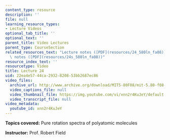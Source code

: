```yaml
---
content_type: resource
description: ''
file: null
learning_resource_types:
- Lecture Videos
optional_tab_title: ''
optional_text: ''
parent_title: Video Lectures
parent_type: CourseSection
related_resources_text: "Lecture notes ([PDF](resources/24_580ln_fa08))  \nSupplemental\
  \ notes ([PDF](resources/24s_580ln_fa08))"
resource_index_text: ''
resourcetype: Video
title: Lecture 24
uid: 22ea4e57-44ca-2932-8208-53bb2687ec86
video_files:
  archive_url: http://www.archive.org/download/MIT5-80F08/mit-5.80-f08-lec24_300k.mp4
  video_captions_file: null
  video_thumbnail_file: https://img.youtube.com/vi/xnn2r4KuJeY/default.jpg
  video_transcript_file: null
video_metadata:
  youtube_id: xnn2r4KuJeY
---
```


**Topics covered:** Pure rotation spectra of polyatomic molecules

**Instructor:** Prof. Robert Field
